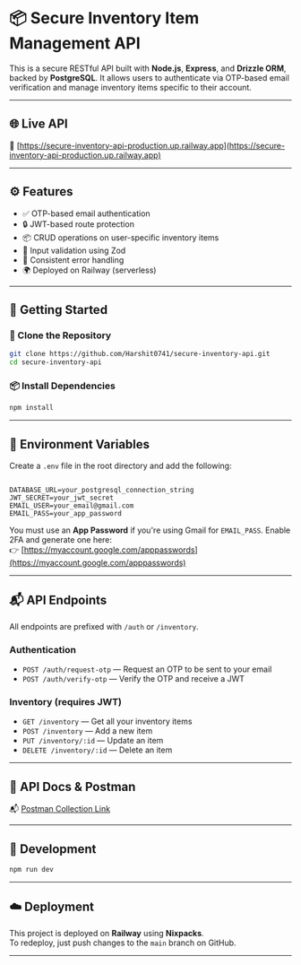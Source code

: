 
# 📦 Secure Inventory Item Management API

This is a secure RESTful API built with **Node.js**, **Express**, and **Drizzle ORM**, backed by **PostgreSQL**. It allows users to authenticate via OTP-based email verification and manage inventory items specific to their account.

---

## 🌐 Live API

🔗 [https://secure-inventory-api-production.up.railway.app](https://secure-inventory-api-production.up.railway.app)

---

## ⚙️ Features

- ✅ OTP-based email authentication
- 🔒 JWT-based route protection
- 📦 CRUD operations on user-specific inventory items
- 🧼 Input validation using Zod
- 🚨 Consistent error handling
- 🌍 Deployed on Railway (serverless)

---

## 🚀 Getting Started

### 📁 Clone the Repository

```bash
git clone https://github.com/Harshit0741/secure-inventory-api.git
cd secure-inventory-api
```

### 📦 Install Dependencies

```bash
npm install
```

---

## 🔐 Environment Variables

Create a `.env` file in the root directory and add the following:

```env

DATABASE_URL=your_postgresql_connection_string
JWT_SECRET=your_jwt_secret
EMAIL_USER=your_email@gmail.com
EMAIL_PASS=your_app_password

```

You must use an **App Password** if you're using Gmail for `EMAIL_PASS`. Enable 2FA and generate one here:  
👉 [https://myaccount.google.com/apppasswords](https://myaccount.google.com/apppasswords)

---

## 📬 API Endpoints

All endpoints are prefixed with `/auth` or `/inventory`.

### Authentication

- `POST /auth/request-otp` — Request an OTP to be sent to your email
- `POST /auth/verify-otp` — Verify the OTP and receive a JWT

### Inventory (requires JWT)

- `GET /inventory` — Get all your inventory items
- `POST /inventory` — Add a new item
- `PUT /inventory/:id` — Update an item
- `DELETE /inventory/:id` — Delete an item

---

## 📄 API Docs & Postman

📬 [Postman Collection Link](https://harshit-6003987.postman.co/workspace/harshit's-Workspace~bb3b2062-7320-454a-8fde-febd3854d040/collection/43825972-fd007f8d-adc2-46d0-a629-ea0ce63b0cdb?action=share&creator=43825972) 

---

## 🧪 Development

```bash
npm run dev
```

---

## ☁️ Deployment

This project is deployed on **Railway** using **Nixpacks**.  
To redeploy, just push changes to the `main` branch on GitHub.

---

